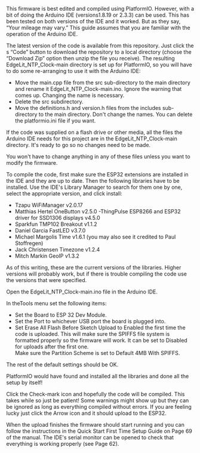 
This firmware is best edited and compiled using PlatformIO. However, with a bit of doing the Arduino IDE (versions1.8.19 or 2.3.3) can be used. This has been tested on both versions of the IDE and it worked. But as they say, “Your mileage may vary.”
This guide assumes that you are familiar with the operation of the Arduino IDE.

The latest version of the code is available from this repository. Just click the s “Code” button to download the repository to a local directory (choose the “Download Zip” option then unzip the file you receive). 
The resulting EdgeLit_NTP_Clock-main directory is set up for PlatformIO, so you will have to do some re-arranging to use it with the Arduino IDE:
- Move the main.cpp file from the src sub-directory to the main directory and rename it EdgeLit_NTP_Clock-main.ino.
  Ignore the warning that comes up. Changing the name is necessary. 
- Delete the src subdirectory.
- Move the definitions.h and version.h files from the includes sub-directory to the main directory. Don't change the names. 
You can delete the platformio.ini file if you want. 

If the code was supplied on a flash drive or other media, all the files the Arduino IDE needs for this project are in the EdgeLit_NTP_Clock-main directory. It's ready to go so no changes need to be made. 

You won't have to change anything in any of these files unless you want to modify the firmware. 

To compile the code, first make sure the ESP32 extensions are installed in the IDE and they are up to date. 
Then the following libraries have to be installed. Use the IDE's Library Manager to search for them one by one, select the appropriate version, and click install:  

- Tzapu WiFiManager v2.0.17
- Matthias Hertel OneButton v2.5.0
-ThingPulse ESP8266 and ESP32 driver for SSD1306 displays v4.5.0
- Sparkfun TMP102 Breakout v1.1.2
- Daniel Garcia FastLED v3.7.0
- Michael Margolis Time v1.6.1  (you may also see it credited to Paul Stoffregen) 
- Jack Christensen Timezone v1.2.4
- Mitch Markin GeoIP v1.3.2

As of this writing, these are the current versions of the libraries. Higher versions will probably work, but if there is trouble compiling the code use the versions that were specified.

Open the EdgeLit_NTP_Clock-main.ino file in the Arduino IDE.

In theTools menu set the following items:
- Set the Board to ESP 32 Dev Module.
- Set the Port to whichever USB port the board is plugged into.
- Set Erase All Flash Before Sketch Upload to Enabled the first time the code is uploaded.
  This will make sure the SPIFFS file system is formatted properly so the firmware will work.
  It can be set to Disabled for uploads after the first one.  
Make sure the Partition Scheme is set to Default 4MB With SPIFFS.

The rest of the default settings should be OK.

PlatformIO would have found and installed all the libraries and done all the setup by itself!

Click the Check-mark icon and hopefully the code will be compiled. This takes while so just be patient! 
Some warnings might show up but they can be ignored as long as everything compiled without errors. 
If you are feeling lucky just click the Arrow icon and it should upload to the ESP32. 

When the upload finishes the firmware should start running and you can follow the instructions in the Quick Start First Time Setup Guide on Page 69 of the manual. The IDE's serial monitor can be opened to check that everything is working properly (see Page 62).
